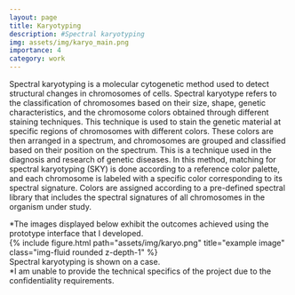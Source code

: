 ```yaml
---
layout: page
title: Karyotyping 
description: #Spectral karyotyping 
img: assets/img/karyo_main.png
importance: 4
category: work
---
```


Spectral karyotyping is a molecular cytogenetic method used to detect structural changes in chromosomes of cells. Spectral karyotype refers to the classification of chromosomes based on their size, shape, genetic characteristics, and the chromosome colors obtained through different staining techniques. This technique is used to stain the genetic material at specific regions of chromosomes with different colors. These colors are then arranged in a spectrum, and chromosomes are grouped and classified based on their position on the spectrum. This is a technique used in the diagnosis and research of genetic diseases. In this method, matching for spectral karyotyping (SKY) is done according to a reference color palette, and each chromosome is labeled with a specific color corresponding to its spectral signature. Colors are assigned according to a pre-defined spectral library that includes the spectral signatures of all chromosomes in the organism under study.

<div class="caption">
    *The images displayed below exhibit the outcomes achieved using the prototype interface that I developed.
</div>

<div class="caption">
</div>
<div class="row">
    <div class="col-sm mt-3 mt-md-0">
        {% include figure.html path="assets/img/karyo.png" title="example image" class="img-fluid rounded z-depth-1" %}
    </div>
</div>
<div class="caption">
    Spectral karyotyping is shown on a case. 
</div> 

<div class="caption">
    *I am unable to provide the technical specifics of the project due to the confidentiality requirements.
</div>


